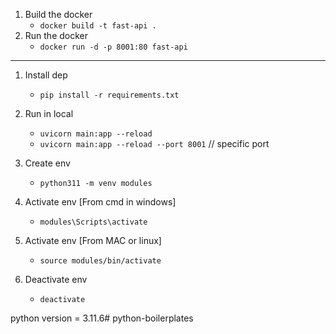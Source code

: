 
1. Build the docker
    * `docker build -t fast-api .`
2. Run the docker
    * `docker run -d -p 8001:80 fast-api`
--------------------------------------------------------------------------------
1. Install dep
    * `pip install -r requirements.txt`

3. Run in local
    * `uvicorn main:app --reload`
    * `uvicorn main:app --reload --port 8001`       // specific port

4. Create env
    * `python311 -m venv modules`

5. Activate env [From cmd in windows]
    * `modules\Scripts\activate`

5. Activate env [From MAC or linux]
    * `source modules/bin/activate`

6. Deactivate env
    * `deactivate`


python version = 3.11.6#   p y t h o n - b o i l e r p l a t e s 
 
 